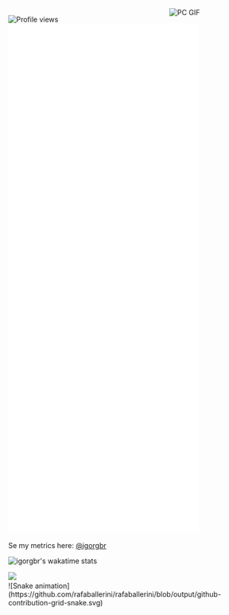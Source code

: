 <img align="right" alt="PC GIF" src="https://sophia.ml/cdn/PC.gif" width="180" />


![Profile views](https://gpvc.arturio.dev/igorgbr) <br>
![Metrics](https://github.com/igorgbr/igorgbr/blob/master/metrics.svg)

Se my metrics here: <a href="https://metrics.lecoq.io/about/igorgbr"> @igorgbr </a>
<div id="container"> 

<div id="data_blocks">

  ![igorgbr's wakatime stats](https://github-readme-stats.vercel.app/api/wakatime?username=igorgbr)

  <img  src = "https://github-readme-stats.vercel.app/api?username=igorgbr&theme=darcula&show_icons=true" />
  
</div>
![Snake animation](https://github.com/rafaballerini/rafaballerini/blob/output/github-contribution-grid-snake.svg)
 
</div>



